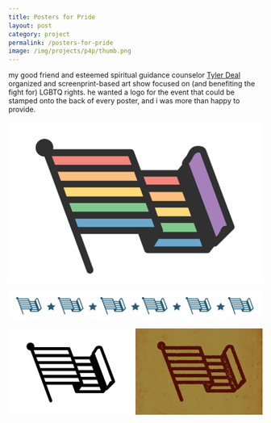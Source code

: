 ```yaml
---
title: Posters for Pride
layout: post
category: project
permalink: /posters-for-pride
image: /img/projects/p4p/thumb.png
---
```


my good friend and esteemed spiritual guidance counselor [Tyler Deal](http://tdand.co/) organized and screenprint-based art show focused on (and benefiting the fight for) LGBTQ rights. he wanted a logo for the event that could be stamped onto the back of every poster, and i was more than happy to provide. 

![p4p-1](/img/projects/p4p/p4p-1.png)

![p4p-3](/img/projects/p4p/p4p-3.png)

![p4p-2](/img/projects/p4p/p4p-2.png)